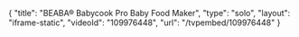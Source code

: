 {
    "title": "BEABA&reg; Babycook Pro Baby Food Maker",
    "type": "solo",
    "layout": "iframe-static",
    "videoId": "109976448",
    "url": "\/tvpembed\/109976448"
}